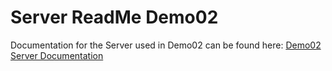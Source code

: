 # Server ReadMe Demo02

Documentation for the Server used in Demo02 can be found here: [Demo02 Server Documentation](Documentation/Details.html)
